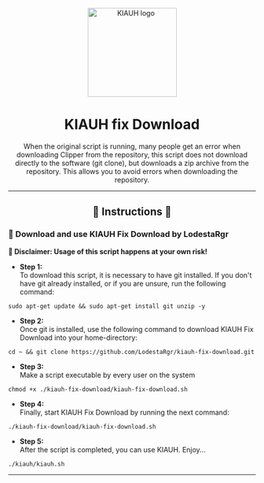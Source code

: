 <p align="center">
  <a>
    <img src="https://raw.githubusercontent.com/dw-0/kiauh/master/resources/screenshots/kiauh.png" alt="KIAUH logo" height="181">
    <h1 align="center">KIAUH fix Download</h1>
  </a>
</p>

<p align="center">
  When the original script is running, many people get an error when downloading Clipper from the repository, this script does not download directly to the software (git clone), but downloads a zip archive from the repository. This allows you to avoid errors when downloading the repository.
</p>

<hr>

<h2 align="center">
  📄️ Instructions 📄
</h2>

### 💾 Download and use KIAUH Fix Download by LodestaRgr
**📢 Disclaimer: Usage of this script happens at your own risk!**

* **Step 1:** \
To download this script, it is necessary to have git installed. If you don't have git already installed, or if you are unsure, run the following command:
```shell
sudo apt-get update && sudo apt-get install git unzip -y
```

* **Step 2:** \
Once git is installed, use the following command to download KIAUH Fix Download into your home-directory:

```shell
cd ~ && git clone https://github.com/LodestaRgr/kiauh-fix-download.git
```

* **Step 3:** \
Make a script executable by every user on the system
```shell
chmod +x ./kiauh-fix-download/kiauh-fix-download.sh
```

* **Step 4:** \
Finally, start KIAUH Fix Download by running the next command:

```shell
./kiauh-fix-download/kiauh-fix-download.sh
```

* **Step 5:** \
After the script is completed, you can use KIAUH. Enjoy...

```shell
./kiauh/kiauh.sh
```

<hr>
